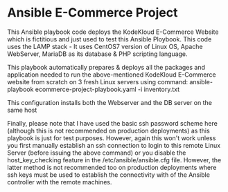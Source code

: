 # Ansible E-Commerce Project
This Ansible playbook code deploys the KodeKloud E-Commerce Website which is fictitious and just used to test this Ansible Ploybook. This code uses the LAMP stack - It uses CentOS7 version of Linux OS, Apache WebServer, MariaDB as its database & PHP scripting language.

This playbook automatically prepares & deploys all the packages and application needed to run the above-mentioned KodeKloud E-Commerce website from scratch on 3 fresh Linux servers using command: 
ansible-playbook ecommerce-project-playbook.yaml -i inventory.txt

This configuration installs both the Webserver and the DB server on the same  host

 Finally, please note that I have used the basic ssh password scheme here (although this is not recommended on production deployments) as this playbook is just for test purposes. However, again this won't work unless you first manually establish an ssh connection to login to this remote Linux Server (before issuing the above command) or you disable the host_key_checking feature in the /etc/ansible/ansible.cfg file. However, the latter method is not recommended too on production deployments where ssh keys must be used to establish the connectivity with of the Ansible controller with the remote machines.    


